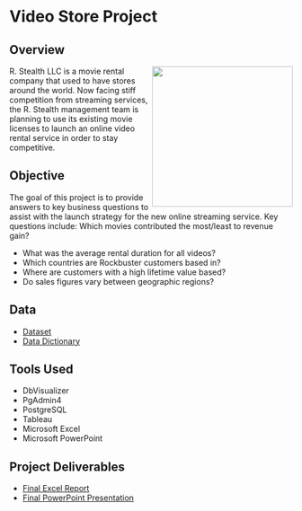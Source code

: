 # Video Store Project

 ## Overview
<img align= "right" src= "https://github.com/tiltonneena/VideoStore---SQL/blob/main/movies.jpg" width="250" height="250">
R. Stealth LLC is a movie rental company that used to have stores around the
world. Now facing stiff competition from streaming services, the R. Stealth management team is planning to use its existing movie licenses to launch an online video rental service in order to stay competitive.


 ## Objective
 The goal of this project is to provide answers to key business questions to assist with the launch strategy for the new online streaming service. Key questions include:
 Which movies contributed the most/least to revenue gain?
- What was the average rental duration for all videos?
- Which countries are Rockbuster customers based in?
- Where are customers with a high lifetime value based?
- Do sales figures vary between geographic regions?

 ## Data
 - [Dataset](https://github.com/tiltonneena/VideoStore---SQL/blob/main/VideoStore%20Dataset.zip)
 - [Data Dictionary](https://github.com/tiltonneena/VideoStore---SQL/blob/main/DataDictionary.pdf) 
 
 ## Tools Used
 - DbVisualizer
 - PgAdmin4
 - PostgreSQL
 - Tableau
 - Microsoft Excel
 - Microsoft PowerPoint
 
 ## Project Deliverables
 - [Final Excel Report](https://github.com/tiltonneena/VideoStore---SQL/blob/main/Final%20Excel%20Report.xlsx)
 - [Final PowerPoint Presentation](https://github.com/tiltonneena/VideoStore---SQL/blob/main/PPT%20Presentation.pdf)
 
